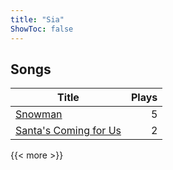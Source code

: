 ```yaml
---
title: "Sia"
ShowToc: false
---
```


## Songs
Title | Plays 
----- | -----: 
[Snowman](/songs/snowman) | 5
[Santa's Coming for Us](/songs/santas-coming-for-us) | 2

{{< more >}}